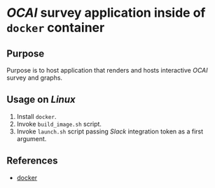 # *OCAI* survey application inside of `docker` container

## Purpose

Purpose is to host application that renders and hosts interactive *OCAI* survey and graphs.

## Usage on *Linux* 

1. Install `docker`.
2. Invoke `build_image.sh` script.
3. Invoke `launch.sh` script passing *Slack* integration token as a first argument.

## References

- [docker](https://www.docker.com)
